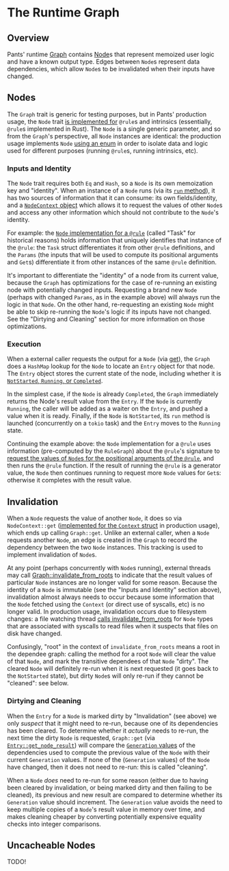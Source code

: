 # The Runtime Graph

## Overview

Pants' runtime [Graph](https://github.com/pantsbuild/pants/blob/01372719f7e6f2a3aa0b9f3ce6909991388071ca/src/rust/engine/graph/src/lib.rs#L547-L572) contains [Node](https://github.com/pantsbuild/pants/blob/01372719f7e6f2a3aa0b9f3ce6909991388071ca/src/rust/engine/graph/src/node.rs#L18-L36)s that represent memoized user logic and have a known output type. Edges between `Node`s represent data dependencies, which allow `Node`s to be invalidated when their inputs have changed.

## Nodes

The `Graph` trait is generic for testing purposes, but in Pants' production usage, the `Node` trait [is implemented for](https://github.com/pantsbuild/pants/blob/01372719f7e6f2a3aa0b9f3ce6909991388071ca/src/rust/engine/src/nodes.rs#L1132-L1139) `@rule`s and intrinsics (essentially, `@rule`s implemented in Rust). The `Node` is a single generic parameter, and so from the `Graph`'s perspective, all `Node` instances are identical: the production usage implements `Node` [using an enum](https://github.com/pantsbuild/pants/blob/01372719f7e6f2a3aa0b9f3ce6909991388071ca/src/rust/engine/src/nodes.rs#L1030-L1044) in order to isolate data and logic used for different purposes (running `@rule`s, running intrinsics, etc).

### Inputs and Identity

The `Node` trait requires both `Eq` and `Hash`, so a `Node` is its own memoization key and "identity". When an instance of a `Node` runs (via its [`run` method](https://github.com/pantsbuild/pants/blob/01372719f7e6f2a3aa0b9f3ce6909991388071ca/src/rust/engine/graph/src/node.rs#L30)), it has two sources of information that it can consume: its own fields/identity, and a [`NodeContext` object](https://github.com/pantsbuild/pants/blob/01372719f7e6f2a3aa0b9f3ce6909991388071ca/src/rust/engine/graph/src/node.rs#L66-L117) which allows it to request the values of other `Node`s and access any other information which should not contribute to the `Node`'s identity.

For example: the [`Node` implementation for a `@rule`](https://github.com/pantsbuild/pants/blob/01372719f7e6f2a3aa0b9f3ce6909991388071ca/src/rust/engine/src/nodes.rs#L936-L996) (called "Task" for historical reasons) holds information that uniquely identifies that instance of the `@rule`: the `Task` struct differentiates it from other `@rule` definitions, and the `Params` (the inputs that will be used to compute its positional arguments and `Get`s) differentiate it from other instances of the same `@rule` definition.

It's important to differentiate the "identity" of a node from its current value, because the `Graph` has optimizations for the case of re-running an existing node with potentially changed inputs. Requesting a brand new `Node` (perhaps with changed `Params`, as in the example above) will always run the logic in that `Node`. On the other hand, re-requesting an existing `Node` might be able to skip re-running the `Node`'s logic if its inputs have not changed. See the "Dirtying and Cleaning" section for more information on those optimizations.

### Execution

When a external caller requests the output for a `Node` (via [get](https://github.com/pantsbuild/pants/blob/01372719f7e6f2a3aa0b9f3ce6909991388071ca/src/rust/engine/graph/src/lib.rs#L689-L704)), the `Graph` does a `HashMap` lookup for the `Node` to locate an `Entry` object for that node. The `Entry` object stores the current state of the node, including whether it is [`NotStarted`, `Running`, or `Completed`](https://github.com/pantsbuild/pants/blob/01372719f7e6f2a3aa0b9f3ce6909991388071ca/src/rust/engine/graph/src/entry.rs#L153-L191).

In the simplest case, if the `Node` is already `Completed`, the `Graph` immediately returns the Node's result value from the `Entry`. If the `Node` is currently `Running`, the caller will be added as a waiter on the `Entry`, and pushed a value when it is ready. Finally, if the `Node` is `NotStarted`, its `run` method is launched (concurrently on a `tokio` task) and the `Entry` moves to the `Running` state.

Continuing the example above: the `Node` implementation for a `@rule` uses information (pre-computed by the `RuleGraph`) about the `@rule`'s signature to [request the values of `Node`s for the positional arguments of the `@rule`](https://github.com/pantsbuild/pants/blob/01372719f7e6f2a3aa0b9f3ce6909991388071ca/src/rust/engine/src/nodes.rs#L941-L966), and then runs the `@rule` function. If the result of running the `@rule` is a generator value, the `Node` then continues running to request more `Node` values for `Get`s: otherwise it completes with the result value.

## Invalidation

When a `Node` requests the value of another `Node`, it does so via `NodeContext::get` ([implemented for the `Context` struct](https://github.com/pantsbuild/pants/blob/01372719f7e6f2a3aa0b9f3ce6909991388071ca/src/rust/engine/src/context.rs#L418-L456) in production usage), which ends up calling `Graph::get`. Unlike an external caller, when a `Node` requests another `Node`, an edge is created in the `Graph` to record the dependency between the two `Node` instances. This tracking is used to implement invalidation of `Node`s.

At any point (perhaps concurrently with `Node`s running), external threads may call [Graph::invalidate_from_roots](https://github.com/pantsbuild/pants/blob/01372719f7e6f2a3aa0b9f3ce6909991388071ca/src/rust/engine/graph/src/lib.rs#L401-L407) to indicate that the result values of particular `Node` instances are no longer valid for some reason. Because the identity of a `Node` is immutable (see the "Inputs and Identity" section above), invalidation almost always needs to occur because some information that the `Node` fetched using the `Context` (or direct use of syscalls, etc) is no longer valid. In production usage, invalidation occurs due to filesystem changes: a file watching thread [calls invalidate_from_roots](https://github.com/pantsbuild/pants/blob/01372719f7e6f2a3aa0b9f3ce6909991388071ca/src/rust/engine/src/context.rs#L351-L362) for `Node` types that are associated with syscalls to read files when it suspects that files on disk have changed.

Confusingly, "root" in the context of `invalidate_from_roots` means a root in the dependee graph: calling the method for a root `Node` will clear the value of that `Node`, and mark the transitive dependees of that `Node` "dirty". The cleared `Node` will definitely re-run when it is next requested (it goes back to the `NotStarted` state), but dirty `Node`s will only re-run if they cannot be "cleaned": see below.

### Dirtying and Cleaning

When the `Entry` for a `Node` is marked dirty by "Invalidation" (see above) we only _suspect_ that it might need to re-run, because one of its dependencies has been cleared. To determine whether it _actually_ needs to re-run, the next time the dirty `Node` is requested, `Graph::get` (via [`Entry::get_node_result`](https://github.com/pantsbuild/pants/blob/01372719f7e6f2a3aa0b9f3ce6909991388071ca/src/rust/engine/graph/src/entry.rs#L361-L374)) will compare the [`Generation` values](https://github.com/pantsbuild/pants/blob/01372719f7e6f2a3aa0b9f3ce6909991388071ca/src/rust/engine/graph/src/entry.rs#L37-L57) of the dependencies used to compute the previous value of the `Node` with their current `Generation` values. If none of the (`Generation` values) of the `Node` have changed, then it does not need to re-run: this is called "cleaning".

When a `Node` _does_ need to re-run for some reason (either due to having been cleared by invalidation, or being marked dirty and then failing to be cleaned), its previous and new result are compared to determine whether its `Generation` value should increment. The `Generation` value avoids the need to keep multiple copies of a `Node`'s result value in memory over time, and makes cleaning cheaper by converting potentially expensive equality checks into integer comparisons.

## Uncacheable Nodes

TODO!